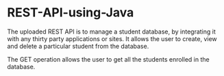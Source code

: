 # REST-API-using-Java

The uploaded REST API is to manage a student database, by integrating it with any thirty party applications or sites. It allows the user to create, view and delete a particular student from the database.

The GET operation allows the user to get all the students enrolled in the database.

